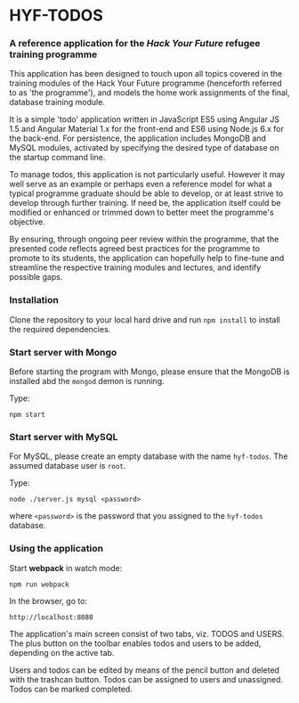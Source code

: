 # HYF-TODOS

### A reference application for the *Hack Your Future* refugee training programme

This application has been designed to touch upon all topics covered in the training modules of the Hack Your Future programme (henceforth referred to as 'the programme'), and models the home work assignments of the final, database training module.

It is a simple 'todo' application written in JavaScript ES5 using Angular JS 1.5 and Angular Material 1.x for the front-end and ES6 using Node.js 6.x for the back-end. For persistence, the application includes MongoDB and MySQL modules, activated by specifying the desired type of database on the startup command line.

To manage todos, this application is not particularly useful. However it may well serve as an example or perhaps even a reference model for what a typical programme graduate should be able to develop, or at least strive to develop through further training. If need be, the application itself could be modified or enhanced or trimmed down to better meet the programme's objective.

By ensuring, through ongoing peer review within the programme, that the presented code reflects agreed best practices for the programme to promote to its students, the application can hopefully help to fine-tune and streamline the respective training modules and lectures, and identify possible gaps.

### Installation

Clone the repository to your local hard drive and run `npm install` to install the required dependencies.

### Start server with Mongo

Before starting the program with Mongo, please ensure that the MongoDB is installed abd the `mongod` demon is running.

Type:
```
npm start
```

### Start server with MySQL

For MySQL, please create an empty database with the name `hyf-todos`. The assumed database user is `root`.

Type: 
```
node ./server.js mysql <password>
```

where `<password>` is the password that you assigned to the `hyf-todos` database.

### Using the application

Start **webpack** in watch mode:
```
npm run webpack
```

In the browser, go to:
```
http://localhost:8080
```

The application's main screen consist of two tabs, viz. TODOS and USERS. The plus button on the toolbar enables todos and users to be added, depending on the active tab.

Users and todos can be edited by means of the pencil button and deleted with the trashcan button. Todos can be assigned to users and unassigned. Todos can be marked completed.





